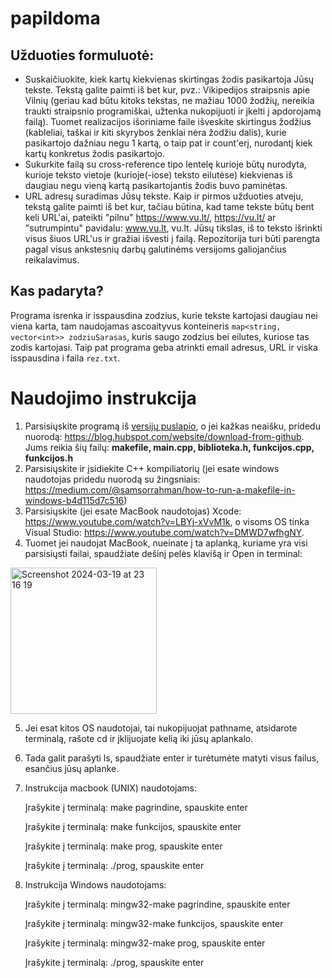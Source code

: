 # papildoma
## Užduoties formuluotė:

* Suskaičiuokite, kiek kartų kiekvienas skirtingas žodis pasikartoja Jūsų tekste. Tekstą galite paimti iš bet kur, pvz.: Vikipedijos straipsnis apie Vilnių (geriau kad būtu kitoks tekstas, ne mažiau 1000 žodžių, nereikia traukti straipsnio programiškai, užtenka nukopijuoti ir įkelti į apdorojamą failą). Tuomet realizacijos išoriniame faile išveskite skirtingus žodžius (kableliai, taškai ir kiti skyrybos ženklai nėra žodžiu dalis), kurie pasikartojo dažniau negu 1 kartą, o taip pat ir count'erį, nurodantį kiek kartų konkretus žodis pasikartojo.
* Sukurkite failą su cross-reference tipo lentelę kurioje būtų nurodyta, kurioje teksto vietoje (kurioje(-iose) teksto eilutėse) kiekvienas iš daugiau negu vieną kartą pasikartojantis žodis buvo paminėtas.
* URL adresų suradimas Jūsų tekste. Kaip ir pirmos užduoties atveju, tekstą galite paimti iš bet kur, tačiau būtina, kad tame tekste būtų bent keli URL'ai, pateikti "pilnu" https://www.vu.lt/, https://vu.lt/ ar "sutrumpintu" pavidalu: www.vu.lt, vu.lt. Jūsų tikslas, iš to teksto išrinkti visus šiuos URL'us ir gražiai išvesti į failą. Repozitorija turi būti parengta pagal visus ankstesnių darbų galutinėms versijoms galiojančius reikalavimus.
## Kas padaryta?
Programa isrenka ir isspausdina zodzius, kurie tekste kartojasi daugiau nei viena karta, tam naudojamas ascoaityvus konteineris ``map<string, vector<int>> zodziuSarasas``, kuris saugo zodzius bei eilutes, kuriose tas zodis kartojasi. Taip pat programa geba atrinkti email adresus, URL ir viska isspausdina i faila ``rez.txt``.

# Naudojimo instrukcija
1. Parsisiųskite programą iš [versijų puslapio](https://github.com/kamzob/papildoma/tags), o jei kažkas neaišku, pridedu nuorodą: https://blog.hubspot.com/website/download-from-github. Jums reikia šių failų: **makefile, main.cpp, biblioteka.h, funkcijos.cpp, funkcijos.h**
2. Parsisiųskite ir įsidiekite C++ kompiliatorių (jei esate windows naudotojas pridedu nuorodą su žingsniais: https://medium.com/@samsorrahman/how-to-run-a-makefile-in-windows-b4d115d7c516)
3. Parsisiųskite (jei esate MacBook naudotojas) Xcode: https://www.youtube.com/watch?v=LBYj-xVvM1k, o visoms OS tinka Visual Studio: https://www.youtube.com/watch?v=DMWD7wfhgNY.
4. Tuomet jei naudojat MacBook, nueinate į ta aplanką, kuriame yra visi parsisiųsti failai, spaudžiate dešinį pelės klavišą ir Open in terminal: 
<img width="234" alt="Screenshot 2024-03-19 at 23 16 19" src="https://github.com/kamzob/ojektinis1/assets/149818908/9e516c7d-9673-4cc8-aea2-fd1eafef7e11">

5. Jei esat kitos OS naudotojai, tai nukopijuojat pathname, atsidarote terminalą, rašote cd ir įklijuojate kelią iki jūsų aplankalo.
6. Tada galit parašyti ls, spaudžiate enter ir turėtumėte matyti visus failus, esančius jūsų aplanke.
7. Instrukcija macbook (UNIX) naudotojams:
   
   Įrašykite į terminalą:  make pagrindine, spauskite enter
   
   Įrašykite į terminalą:  make funkcijos, spauskite enter
   
   Įrašykite į terminalą:  make prog, spauskite enter
    
   Įrašykite į terminalą:  ./prog, spauskite enter
   
8. Instrukcija Windows naudotojams:

   Įrašykite į terminalą:  mingw32-make pagrindine, spauskite enter

   Įrašykite į terminalą:  mingw32-make funkcijos, spauskite enter

   Įrašykite į terminalą:  mingw32-make prog, spauskite enter

   Įrašykite į terminalą:  ./prog, spauskite enter
